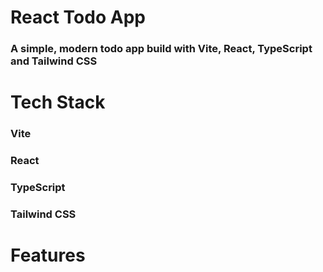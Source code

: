 # React Todo App

### A simple, modern todo app build with Vite, React, TypeScript and Tailwind CSS


# Tech Stack

### Vite 
### React 
### TypeScript 
### Tailwind CSS


# Features

### 
